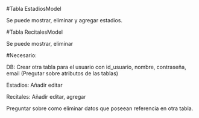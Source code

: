 #Tabla EstadiosModel

Se puede mostrar, eliminar y agregar estadios.

#Tabla RecitalesModel

Se puede mostrar, eliminar

#Necesario:

DB: Crear otra tabla para el usuario con id_usuario, nombre, contraseña, email
(Pregutar sobre atributos de las tablas)

Estadios: Añadir editar

Recitales: Añadir editar, agregar

Preguntar sobre como eliminar datos que poseean referencia en otra tabla.
